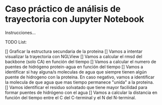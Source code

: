 # Caso práctico de análisis de trayectoria con Jupyter Notebook

Instrucciones...

TODO List:

[] Graficar la estructura secundaria de la proteina
[] Vamos a intentar visualizar la trayectoria con NGLView
[] Vamos a calcular el rmsd del backbone (solo CA) en función del tiempo
[] Vamos a calcular el numero de puentes de hidrógeno protein-agua en función del tiempo
[] Vamos a identificar si hay alguna/s moleculas de agua que siempre tienen algún puente de hidrogeno con la proteina. En caso negativo, vamos a identificar la molecula de que agua que mas tiempo permanece "unida" a la proteina.
[] Vamos identificar el residuo solvatado que tiene mayor facilidad para formar puentes de hidrógeno con el agua
[] Vamos a calcular la distancia en función del tiempo entre el C del C-terminal y el N del N-terminal.
